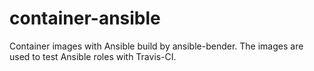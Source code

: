 # container-ansible
Container images with Ansible build by ansible-bender. The images are used to test Ansible roles with Travis-CI.
